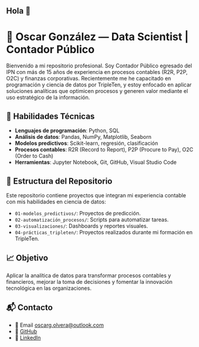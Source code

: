 ## Hola 👋


# 💼 Oscar González — Data Scientist | Contador Público

Bienvenido a mi repositorio profesional. Soy Contador Público egresado del IPN con más de 15 años de experiencia en procesos contables (R2R, P2P, O2C) y finanzas corporativas. Recientemente me he capacitado en programación y ciencia de datos por TripleTen, y estoy enfocado en aplicar soluciones analíticas que optimicen procesos y generen valor mediante el uso estratégico de la información.

## 🧠 Habilidades Técnicas

- **Lenguajes de programación**: Python, SQL
- **Análisis de datos**: Pandas, NumPy, Matplotlib, Seaborn
- **Modelos predictivos**: Scikit-learn, regresión, clasificación
- **Procesos contables**: R2R (Record to Report), P2P (Procure to Pay), O2C (Order to Cash)
- **Herramientas**: Jupyter Notebook, Git, GitHub, Visual Studio Code

## 📂 Estructura del Repositorio

Este repositorio contiene proyectos que integran mi experiencia contable con mis habilidades en ciencia de datos:

- `01-modelos_predictivos/`: Proyectos de predicción.
- `02-automatización_procesos/`: Scripts para automatizar tareas.
- `03-visualizaciones/`: Dashboards y reportes visuales.
- `04-prácticas_tripleten/`: Proyectos realizados durante mi formación en TripleTen.

## 📈 Objetivo

Aplicar la analítica de datos para transformar procesos contables y financieros, mejorar la toma de decisiones y fomentar la innovación tecnológica en las organizaciones.

## 📬 Contacto

- 📧 Email oscarg.olvera@outlook.com
- 🧠 [GitHub](https://github.com/Oscar-it0)
- 👥 [LinkedIn](www.linkedin.com/in/oscargonzález)




<!--
**Oscar-it0/Oscar-it0** is a ✨ _special_ ✨ repository because its `README.md` (this file) appears on your GitHub profile.
